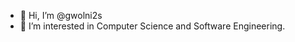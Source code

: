 - 👋 Hi, I’m @gwolni2s
- 👀 I’m interested in Computer Science and Software Engineering. 

<!---
gwolni2s/gwolni2s is a ✨ special ✨ repository because its `README.md` (this file) appears on your GitHub profile.
You can click the Preview link to take a look at your changes.
--->
